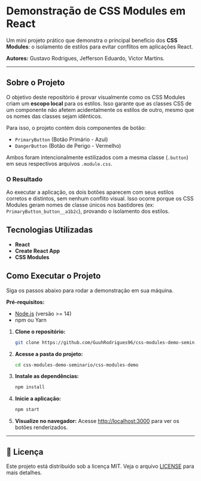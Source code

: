 
# Demonstração de CSS Modules em React

Um mini projeto prático que demonstra o principal benefício dos **CSS Modules**: o isolamento de estilos para evitar conflitos em aplicações React.

**Autores:** Gustavo Rodrigues, Jefferson Eduardo, Victor Martins.

-----

## Sobre o Projeto

O objetivo deste repositório é provar visualmente como os CSS Modules criam um **escopo local** para os estilos. Isso garante que as classes CSS de um componente não afetem acidentalmente os estilos de outro, mesmo que os nomes das classes sejam idênticos.

Para isso, o projeto contém dois componentes de botão:

  * `PrimaryButton` (Botão Primário - Azul)
  * `DangerButton` (Botão de Perigo - Vermelho)

Ambos foram intencionalmente estilizados com a mesma classe (`.button`) em seus respectivos arquivos `.module.css`.

### O Resultado

Ao executar a aplicação, os dois botões aparecem com seus estilos corretos e distintos, sem nenhum conflito visual. Isso ocorre porque os CSS Modules geram nomes de classe únicos nos bastidores (ex: `PrimaryButton_button__a1b2c`), provando o isolamento dos estilos.

## Tecnologias Utilizadas

  * **React**
  * **Create React App**
  * **CSS Modules**

## Como Executar o Projeto

Siga os passos abaixo para rodar a demonstração em sua máquina.

**Pré-requisitos:**

  * [Node.js](https://nodejs.org/) (versão \>= 14)
  * npm ou Yarn

<!-- end list -->

1.  **Clone o repositório:**

    ```bash
    git clone https://github.com/GuuhRodrigues96/css-modules-demo-seminario.git
    ```

2.  **Acesse a pasta do projeto:**

    ```bash
    cd css-modules-demo-seminario/css-modules-demo
    ```

3.  **Instale as dependências:**

    ```bash
    npm install
    ```

4.  **Inicie a aplicação:**

    ```bash
    npm start
    ```

5.  **Visualize no navegador:**
    Acesse [http://localhost:3000](https://www.google.com/search?q=http://localhost:3000) para ver os botões renderizados.

-----

## 📄 Licença

Este projeto está distribuído sob a licença MIT. Veja o arquivo [LICENSE](https://www.google.com/search?q=LICENSE) para mais detalhes.
